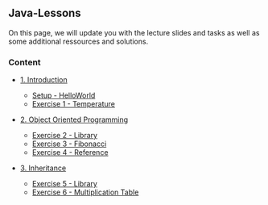 ## Java-Lessons

On this page, we will update you with the lecture slides and tasks as well as some additional ressources and solutions.


### Content

* [1. Introduction](https://pibebtol.github.io/java-lessons/lessons/01Introduction.pdf)
  * [Setup - HelloWorld](https://pibebtol.github.io/java-lessons/exercises/00HelloWorld)
  * [Exercise 1 - Temperature](https://pibebtol.github.io/java-lessons/exercises/01Temperature)

* [2. Object Oriented Programming](https://pibebtol.github.io/java-lessons/lessons/02ObjectOrientedProgramming.pdf)
  * [Exercise 2 - Library](https://pibebtol.github.io/java-lessons/exercises/02Library)
  * [Exercise 3 - Fibonacci](https://pibebtol.github.io/java-lessons/exercises/03Fibonacci)
  * [Exercise 4 - Reference](https://pibebtol.github.io/java-lessons/exercises/04Reference)

* [3. Inheritance]()
  * [Exercise 5 - Library](https://pibebtol.github.io/java-lessons/exercises/05Library2)
  * [Exercise 6 - Multiplication Table](https://pibebtol.github.io/java-lessons/exercises/06MultiplicationTable)